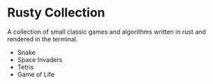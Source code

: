 # Rusty Collection

A collection of small classic games and algorithms written in rust and rendered in the terminal.

* Snake
* Space Invaders
* Tetris
* Game of Life
